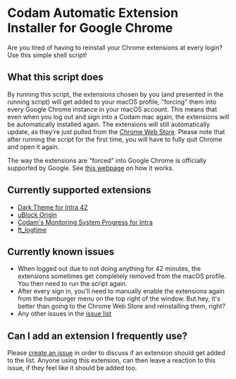 # Codam Automatic Extension Installer for Google Chrome
Are you tired of having to reinstall your Chrome extensions at every login? Use this simple shell script!

## What this script does
By running this script, the extensions chosen by you (and presented in the running script) will get added to your macOS profile, "forcing" them into every Google Chrome instance in your macOS account. This means that even when you log out and sign into a Codam mac again, the extensions will be automatically installed again. The extensions will still automatically update, as they're just pulled from the [Chrome Web Store](https://chrome.google.com/webstore/category/extensions). Please note that after running the script for the first time, you will have to fully quit Chrome and open it again.

The way the extensions are "forced" into Google Chrome is officially supported by Google. See [this webpage](https://developer.chrome.com/docs/extensions/mv2/external_extensions/) on how it works.

## Currently supported extensions
- [Dark Theme for Intra 42](https://chrome.google.com/webstore/detail/dark-theme-for-intra-42/hmflgigeigiejaogcgamkecmlibcpdgo)
- [uBlock Origin](https://chrome.google.com/webstore/detail/ublock-origin/cjpalhdlnbpafiamejdnhcphjbkeiagm)
- [Codam's Monitoring System Progress for Intra](https://chrome.google.com/webstore/detail/codams-monitoring-system/ibbhfmdmdogpnhbnceifekblmddoniol)
- [ft_logtime](https://chrome.google.com/webstore/detail/ftlogtime/mnohnflacgkmhaocfhhmjeeciibiciep)

## Currently known issues
- When logged out due to not doing anything for 42 minutes, the extensions sometimes get completely removed from the macOS profile. You then need to run the script again.
- After every sign in, you'll need to manually enable the extensions again from the hamburger menu on the top right of the window. But hey, it's better than going to the Chrome Web Store and reinstalling them, right?
- Any other issues in the [issue list](https://github.com/FreekBes/codam_auto_extension_installer/issues)

## Can I add an extension I frequently use?
Please [create an issue](https://github.com/FreekBes/codam_auto_extension_installer/issues/new) in order to discuss if an extension should get added to the list. Anyone using this extension, can then leave a reaction to this issue, if they feel like it should be added too.

